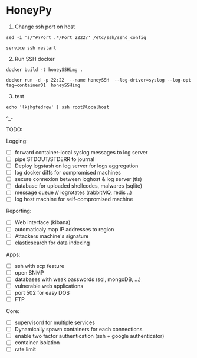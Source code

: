 # HoneyPy

1. Change ssh port on host

`sed -i 's/^#?Port .*/Port 2222/' /etc/ssh/sshd_config`

`service ssh restart`

2. Run SSH docker

`docker build -t honeySSHimg .`

`docker run -d -p 22:22  --name honeySSH  --log-driver=syslog --log-opt tag=container01  honeySSHimg`

3. test

`echo 'lkjhgfedrqw' | ssh root@localhost`


^_-
	
	
TODO:

Logging:
- [ ] forward container-local syslog messages to log server
- [ ] pipe STDOUT/STDERR to journal
- [ ] Deploy logstash on log server for logs aggregation
- [ ] log docker diffs for compromised machines
- [ ] secure connexion between loghost & log server (tls)
- [ ] database for uploaded shellcodes, malwares (sqlite)
- [ ] message queue // logrotates (rabbitMQ, redis ..)
- [ ] log host machine for self-compromised machine

Reporting:
- [ ] Web interface (kibana)
- [ ] automaticaly map IP addresses to region
- [ ] Attackers machine's signature
- [ ] elasticsearch for data indexing

Apps:
- [ ] ssh with scp feature
- [ ] open SNMP
- [ ] databases with weak passwords (sql, mongoDB, ...)
- [ ] vulnerable web applications
- [ ] port 502 for easy DOS
- [ ] FTP

Core:
- [ ] supervisord for multiple services
- [ ] Dynamically spawn containers for each connections
- [ ] enable two factor authentication (ssh + google authenticator)
- [ ] container isolation
- [ ] rate limit
